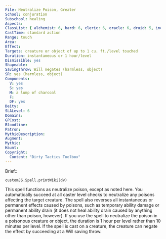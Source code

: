 ```yaml
---
File: Neutralize Poison, Greater
School: conjuration
Subschool: healing
Aspects: 
ClassList: { alchemist: 6, bard: 6, cleric: 6, oracle: 6, druid: 5, inquisitor: 6, witch: 6 }
CastTime: standard action
Range: touch
Area: 
Effect: 
Targets: creature or object of up to 1 cu. ft./level touched
Duration: instantaneous or 1 hour/level
Dismissible: yes
Shapeable: 
SavingThrow: Will negates (harmless, object)
SR: yes (harmless, object)
Components:
  V: yes
  S: yes
  M: a lump of charcoal
  F: 
  DF: yes
Deity: 
SLALevel: 6
Domains: 
GPCost: 
Bloodline: 
Patron: 
MythicDescription: 
Augment: 
Mythic: 
Haunt: 
Copyright:
  Content: "Dirty Tactics Toolbox"
---
```

Brief:: 

```dataviewjs
customJS.Spell.printWiki(dv)
```

This spell functions as neutralize poison, except as noted here. You automatically succeed at all caster level checks to neutralize any poisons affecting the target creature. The spell also reverses all instantaneous or permanent effects caused by poisons, such as temporary ability damage or permanent ability drain (it does not heal ability drain caused by anything other than poison, however). If you use the spell to neutralize the poison in a poisonous creature or object, the duration is 1 hour per level rather than 10 minutes per level. If the spell is cast on a creature, the creature can negate the effect by succeeding at a Will saving throw.
